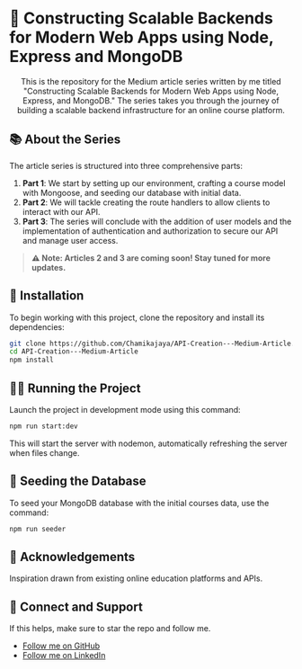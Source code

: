 # 🚀 Constructing Scalable Backends for Modern Web Apps   using Node, Express and MongoDB



<p align="center">
  This is the repository for the Medium article series written by me titled "Constructing Scalable Backends for Modern Web Apps using Node, Express, and MongoDB." The series takes you through the journey of building a scalable backend infrastructure for an online course platform.
</p>

## 📚 About the Series

The article series is structured into three comprehensive parts:

1. **Part 1**: We start by setting up our environment, crafting a course model with Mongoose, and seeding our database with initial data.
2. **Part 2**: We will tackle creating the route handlers to allow clients to interact with our API.
3. **Part 3**: The series will conclude with the addition of user models and the implementation of authentication and authorization to secure our API and manage user access.

> **⚠️ Note: Articles 2 and 3 are coming soon! Stay tuned for more updates.**

## 🚀 Installation

To begin working with this project, clone the repository and install its dependencies:

```bash
git clone https://github.com/Chamikajaya/API-Creation---Medium-Article.git
cd API-Creation---Medium-Article
npm install
```


## 🏃‍♂️ Running the Project

Launch the project in development mode using this command:

```bash
npm run start:dev
```

This will start the server with nodemon, automatically refreshing the server when files change.

## 🌱 Seeding the Database

To seed your MongoDB database with the initial courses data, use the command:

```bash
npm run seeder
```

## 🙏 Acknowledgements

Inspiration drawn from existing online education platforms and APIs.

## 🔗 Connect and Support

If this helps, make sure to star the repo and follow me.

* [Follow me on GitHub](https://github.com/Chamikajaya)
* [Follow me on LinkedIn](https://www.linkedin.com/in/chamika-jayasinghe/)




